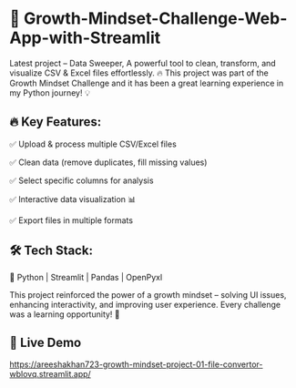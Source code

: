 ﻿# 🚀 Growth-Mindset-Challenge-Web-App-with-Streamlit

Latest project – Data Sweeper, A powerful tool to clean, transform, and visualize CSV & Excel files effortlessly. 🔥
This project was part of the Growth Mindset Challenge and it has been a great learning experience in my Python journey! 💡

## 🔥 Key Features:
 ✅ Upload & process multiple CSV/Excel files
 
 ✅ Clean data (remove duplicates, fill missing values)
 
 ✅ Select specific columns for analysis
 
 ✅ Interactive data visualization 📊
 
 ✅ Export files in multiple formats

## 🛠 Tech Stack:

🐍 Python | Streamlit | Pandas | OpenPyxl

This project reinforced the power of a growth mindset – solving UI issues, enhancing interactivity, and improving user experience. Every challenge was a learning opportunity! 💯

## 📌 Live Demo
https://areeshakhan723-growth-mindset-project-01-file-convertor-wblovq.streamlit.app/
